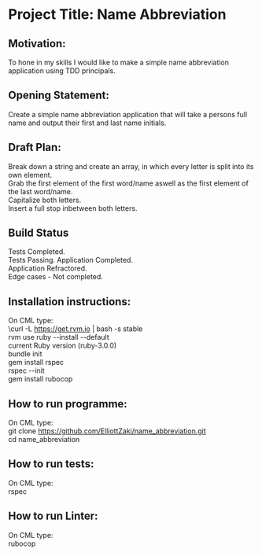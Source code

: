 # Project Title: Name Abbreviation

## Motivation: 
To hone in my skills I would like to make a simple name abbreviation application using TDD principals. 

## Opening Statement:
Create a simple name abbreviation application that will take a persons full name and output their first and last name initials. 

## Draft Plan:
Break down a string and create an array, in which every letter is split into its own element. <br />
Grab the first element of the first word/name aswell as the first element of the last word/name.<br />
Capitalize both letters.<br />
Insert a full stop inbetween both letters. <br />

## Build Status
Tests Completed. <br />
Tests Passing.
Application Completed. <br />
Application Refractored. <br />
Edge cases - Not completed. <br />
## Installation instructions:
On CML type:<br />
\curl -L https://get.rvm.io | bash -s stable<br /> 
rvm use ruby --install --default<br />
current Ruby version (ruby-3.0.0)<br />
bundle init <br />
gem install rspec<br />
rspec --init<br />
gem install rubocop<br />

## How to run programme:
On CML type:<br />
git clone https://github.com/ElliottZaki/name_abbreviation.git <br />
cd name_abbreviation <br />

## How to run tests:
On CML type:<br />
rspec<br />

## How to run Linter:
On CML type:<br />
rubocop<br />